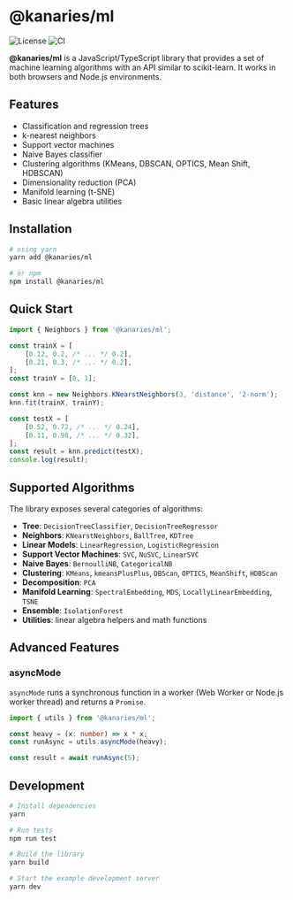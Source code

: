 # @kanaries/ml

![License](https://img.shields.io/github/license/kanaries/ml?color=%23FF7575)
![CI](https://github.com/kanaries/ml/actions/workflows/ci.yml/badge.svg)

**@kanaries/ml** is a JavaScript/TypeScript library that provides a set of machine learning algorithms with an API similar to scikit-learn. It works in both browsers and Node.js environments.

## Features

- Classification and regression trees
- k-nearest neighbors
- Support vector machines
- Naive Bayes classifier
- Clustering algorithms (KMeans, DBSCAN, OPTICS, Mean Shift, HDBSCAN)
- Dimensionality reduction (PCA)
- Manifold learning (t-SNE)
- Basic linear algebra utilities

## Installation

```sh
# using yarn
yarn add @kanaries/ml

# or npm
npm install @kanaries/ml
```

## Quick Start

```js
import { Neighbors } from '@kanaries/ml';

const trainX = [
    [0.12, 0.2, /* ... */ 0.2],
    [0.21, 0.3, /* ... */ 0.2],
];
const trainY = [0, 1];

const knn = new Neighbors.KNearstNeighbors(3, 'distance', '2-norm');
knn.fit(trainX, trainY);

const testX = [
    [0.52, 0.72, /* ... */ 0.24],
    [0.11, 0.98, /* ... */ 0.32],
];
const result = knn.predict(testX);
console.log(result);
```

## Supported Algorithms

The library exposes several categories of algorithms:

- **Tree**: `DecisionTreeClassifier`, `DecisionTreeRegressor`
- **Neighbors**: `KNearstNeighbors`, `BallTree`, `KDTree`
- **Linear Models**: `LinearRegression`, `LogisticRegression`
- **Support Vector Machines**: `SVC`, `NuSVC`, `LinearSVC`
- **Naive Bayes**: `BernoulliNB`, `CategoricalNB`
- **Clustering**: `KMeans`, `kmeansPlusPlus`, `DBScan`, `OPTICS`, `MeanShift`, `HDBScan`
- **Decomposition**: `PCA`
- **Manifold Learning**: `SpectralEmbedding`, `MDS`, `LocallyLinearEmbedding`, `TSNE`
- **Ensemble**: `IsolationForest`
- **Utilities**: linear algebra helpers and math functions

## Advanced Features

### asyncMode

`asyncMode` runs a synchronous function in a worker (Web Worker or Node.js worker thread) and returns a `Promise`.

```ts
import { utils } from '@kanaries/ml';

const heavy = (x: number) => x * x;
const runAsync = utils.asyncMode(heavy);

const result = await runAsync(5);
```

## Development

```sh
# Install dependencies
yarn

# Run tests
npm run test

# Build the library
yarn build

# Start the example development server
yarn dev
```

